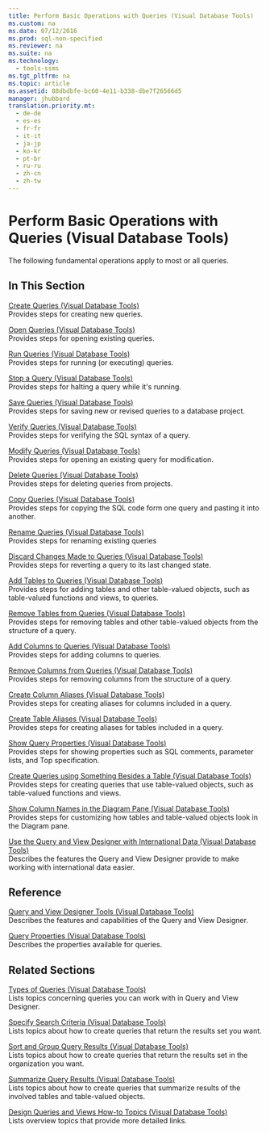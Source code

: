 ```yaml
---
title: Perform Basic Operations with Queries (Visual Database Tools)
ms.custom: na
ms.date: 07/12/2016
ms.prod: sql-non-specified
ms.reviewer: na
ms.suite: na
ms.technology: 
  - tools-ssms
ms.tgt_pltfrm: na
ms.topic: article
ms.assetid: 88dbdbfe-bc60-4e11-b338-dbe7f26566d5
manager: jhubbard
translation.priority.mt: 
  - de-de
  - es-es
  - fr-fr
  - it-it
  - ja-jp
  - ko-kr
  - pt-br
  - ru-ru
  - zh-cn
  - zh-tw
---
```

# Perform Basic Operations with Queries (Visual Database Tools)
The following fundamental operations apply to most or all queries.  
  
## In This Section  
[Create Queries &#40;Visual Database Tools&#41;](../content/Create-Queries--Visual-Database-Tools-.md)  
Provides steps for creating new queries.  
  
[Open Queries &#40;Visual Database Tools&#41;](../content/Open-Queries--Visual-Database-Tools-.md)  
Provides steps for opening existing queries.  
  
[Run Queries &#40;Visual Database Tools&#41;](../content/Run-Queries--Visual-Database-Tools-.md)  
Provides steps for running (or executing) queries.  
  
[Stop a Query &#40;Visual Database Tools&#41;](../content/Stop-a-Query--Visual-Database-Tools-.md)  
Provides steps for halting a query while it's running.  
  
[Save Queries &#40;Visual Database Tools&#41;](../content/Save-Queries--Visual-Database-Tools-.md)  
Provides steps for saving new or revised queries to a database project.  
  
[Verify Queries &#40;Visual Database Tools&#41;](../content/Verify-Queries--Visual-Database-Tools-.md)  
Provides steps for verifying the SQL syntax of a query.  
  
[Modify Queries &#40;Visual Database Tools&#41;](../content/Modify-Queries--Visual-Database-Tools-.md)  
Provides steps for opening an existing query for modification.  
  
[Delete Queries &#40;Visual Database Tools&#41;](../content/Delete-Queries--Visual-Database-Tools-.md)  
Provides steps for deleting queries from projects.  
  
[Copy Queries &#40;Visual Database Tools&#41;](../content/Copy-Queries--Visual-Database-Tools-.md)  
Provides steps for copying the SQL code form one query and pasting it into another.  
  
[Rename Queries &#40;Visual Database Tools&#41;](../content/Rename-Queries--Visual-Database-Tools-.md)  
Provides steps for renaming existing queries  
  
[Discard Changes Made to Queries &#40;Visual Database Tools&#41;](../content/Discard-Changes-Made-to-Queries--Visual-Database-Tools-.md)  
Provides steps for reverting a query to its last changed state.  
  
[Add Tables to Queries &#40;Visual Database Tools&#41;](../content/Add-Tables-to-Queries--Visual-Database-Tools-.md)  
Provides steps for adding tables and other table\-valued objects, such as table\-valued functions and views, to queries.  
  
[Remove Tables from Queries &#40;Visual Database Tools&#41;](../content/Remove-Tables-from-Queries--Visual-Database-Tools-.md)  
Provides steps for removing tables and other table\-valued objects from the structure of a query.  
  
[Add Columns to Queries &#40;Visual Database Tools&#41;](../content/Add-Columns-to-Queries--Visual-Database-Tools-.md)  
Provides steps for adding columns to queries.  
  
[Remove Columns from Queries &#40;Visual Database Tools&#41;](../content/Remove-Columns-from-Queries--Visual-Database-Tools-.md)  
Provides steps for removing columns from the structure of a query.  
  
[Create Column Aliases &#40;Visual Database Tools&#41;](../content/Create-Column-Aliases--Visual-Database-Tools-.md)  
Provides steps for creating aliases for columns included in a query.  
  
[Create Table Aliases &#40;Visual Database Tools&#41;](../content/Create-Table-Aliases--Visual-Database-Tools-.md)  
Provides steps for creating aliases for tables included in a query.  
  
[Show Query Properties &#40;Visual Database Tools&#41;](../content/Show-Query-Properties--Visual-Database-Tools-.md)  
Provides steps for showing properties such as SQL comments, parameter lists, and Top specification.  
  
[Create Queries using Something Besides a Table &#40;Visual Database Tools&#41;](../content/Create-Queries-using-Something-Besides-a-Table--Visual-Database-Tools-.md)  
Provides steps for creating queries that use table\-valued objects, such as table\-valued functions and views.  
  
[Show Column Names in the Diagram Pane &#40;Visual Database Tools&#41;](../content/Show-Column-Names-in-the-Diagram-Pane--Visual-Database-Tools-.md)  
Provides steps for customizing how tables and table\-valued objects look in the Diagram pane.  
  
[Use the Query and View Designer with International Data &#40;Visual Database Tools&#41;](../content/Use-the-Query-and-View-Designer-with-International-Data--Visual-Database-Tools-.md)  
Describes the features the Query and View Designer provide to make working with international data easier.  
  
## Reference  
[Query and View Designer Tools &#40;Visual Database Tools&#41;](../content/Query-and-View-Designer-Tools--Visual-Database-Tools-.md)  
Describes the features and capabilities of the Query and View Designer.  
  
[Query Properties &#40;Visual Database Tools&#41;](../content/Query-Properties--Visual-Database-Tools-.md)  
Describes the properties available for queries.  
  
## Related Sections  
[Types of Queries &#40;Visual Database Tools&#41;](../content/Types-of-Queries--Visual-Database-Tools-.md)  
Lists topics concerning queries you can work with in Query and View Designer.  
  
[Specify Search Criteria &#40;Visual Database Tools&#41;](../content/Specify-Search-Criteria--Visual-Database-Tools-.md)  
Lists topics about how to create queries that return the results set you want.  
  
[Sort and Group Query Results &#40;Visual Database Tools&#41;](../content/Sort-and-Group-Query-Results--Visual-Database-Tools-.md)  
Lists topics about how to create queries that return the results set in the organization you want.  
  
[Summarize Query Results &#40;Visual Database Tools&#41;](../content/Summarize-Query-Results--Visual-Database-Tools-.md)  
Lists topics about how to create queries that summarize results of the involved tables and table\-valued objects.  
  
[Design Queries and Views How-to Topics &#40;Visual Database Tools&#41;](../content/Design-Queries-and-Views-How-to-Topics--Visual-Database-Tools-.md)  
Lists overview topics that provide more detailed links.  
  
